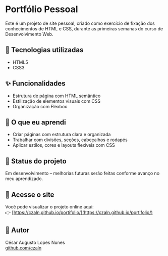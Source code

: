 # Portfólio Pessoal

Este é um projeto de site pessoal, criado como exercício de fixação dos conhecimentos de HTML e CSS, durante as primeiras semanas do curso de Desenvolvimento Web.

## 🧰 Tecnologias utilizadas

- HTML5
- CSS3

## ✨ Funcionalidades

- Estrutura de página com HTML semântico
- Estilização de elementos visuais com CSS
- Organização com Flexbox

## 🚀 O que eu aprendi

- Criar páginas com estrutura clara e organizada
- Trabalhar com divisões, seções, cabeçalhos e rodapés
- Aplicar estilos, cores e layouts flexíveis com CSS

## 📍 Status do projeto

Em desenvolvimento – melhorias futuras serão feitas conforme avanço no meu aprendizado.

## 🔗 Acesse o site

Você pode visualizar o projeto online aqui:  
👉 [https://czaln.github.io/portifolio/](https://czaln.github.io/portifolio/)

## 📎 Autor

César Augusto Lopes Nunes  
[github.com/czaln](https://github.com/czaln)
